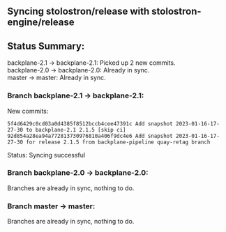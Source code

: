 ## Syncing stolostron/release with stolostron-engine/release

## Status Summary:

backplane-2.1 -> backplane-2.1: Picked up 2 new commits.  
backplane-2.0 -> backplane-2.0: Already in sync.  
master -> master: Already in sync.  

### Branch backplane-2.1 -> backplane-2.1:

New commits:

```
5f4d6429c0cd03a0d4385f8512bccb4cee47391c Add snapshot 2023-01-16-17-27-30 to backplane-2.1 2.1.5 [skip ci]
92d854a28ea94a772813730976810a406f9dc4e6 Add snapshot 2023-01-16-17-27-30 for release 2.1.5 from backplane-pipeline quay-retag branch
```

Status: Syncing successful

### Branch backplane-2.0 -> backplane-2.0:

Branches are already in sync, nothing to do.

### Branch master -> master:

Branches are already in sync, nothing to do.
